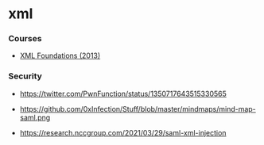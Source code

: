 xml
===

### Courses

-   [XML Foundations (2013)](http://dret.net/lectures/xml-fall13)

### Security

-   https://twitter.com/PwnFunction/status/1350717643515330565

<!-- -->

-   https://github.com/0xInfection/Stuff/blob/master/mindmaps/mind-map-saml.png

<!-- -->

-   https://research.nccgroup.com/2021/03/29/saml-xml-injection
